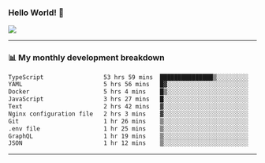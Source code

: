 ### Hello World! 👋

<a>
  <img align="center" src="https://github-readme-stats.vercel.app/api?username=megatunger&count_private=true&include_all_commits=true&bg_color=30,56CCF2,2F80ED&title_color=fff&text_color=fff" />
</a>

------
### 📊 My monthly development breakdown

<!--START_SECTION:waka-->

```txt
TypeScript                 53 hrs 59 mins  ███████████████▒░░░░░░░░░   61.89 %
YAML                       5 hrs 56 mins   █▓░░░░░░░░░░░░░░░░░░░░░░░   06.82 %
Docker                     5 hrs 4 mins    █▒░░░░░░░░░░░░░░░░░░░░░░░   05.83 %
JavaScript                 3 hrs 27 mins   █░░░░░░░░░░░░░░░░░░░░░░░░   03.96 %
Text                       2 hrs 42 mins   ▓░░░░░░░░░░░░░░░░░░░░░░░░   03.11 %
Nginx configuration file   2 hrs 3 mins    ▓░░░░░░░░░░░░░░░░░░░░░░░░   02.35 %
Git                        1 hr 26 mins    ▒░░░░░░░░░░░░░░░░░░░░░░░░   01.66 %
.env file                  1 hr 25 mins    ▒░░░░░░░░░░░░░░░░░░░░░░░░   01.64 %
GraphQL                    1 hr 19 mins    ▒░░░░░░░░░░░░░░░░░░░░░░░░   01.52 %
JSON                       1 hr 12 mins    ▒░░░░░░░░░░░░░░░░░░░░░░░░   01.38 %
```

<!--END_SECTION:waka-->

------
